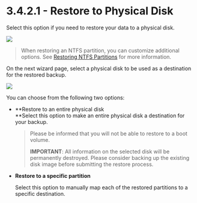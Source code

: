 # 3.4.2.1 - Restore to Physical Disk

Select this option if you need to restore your data to a physical disk.

![](https://github.com/robertzakiev/gitbook/tree/703d9f96af3546d5a85e17cd24df8e3834d130e4/assets/image-based-select-partitions.png)

> When restoring an NTFS partition, you can customize additional options. See [Restoring NTFS Partitions](../../../../concepts/resizing-ntfs-partitions.md) for more information.

On the next wizard page, select a physical disk to be used as a destination for the restored backup.

![](https://github.com/robertzakiev/gitbook/tree/703d9f96af3546d5a85e17cd24df8e3834d130e4/assets/image-based-restore-physical-destination.png)

You can choose from the following two options:

* **Restore to an entire physical disk    
  **Select this option to make an entire physical disk a destination for your backup.

  > Please be informed that you will not be able to restore to a boot volume.
  >
  > **IMPORTANT**: All information on the selected disk will be permanently destroyed. Please consider backing up the existing disk image before submitting the restore process.

* **Restore to a specific partition**

  Select this option to manually map each of the restored partitions to a specific destination.

